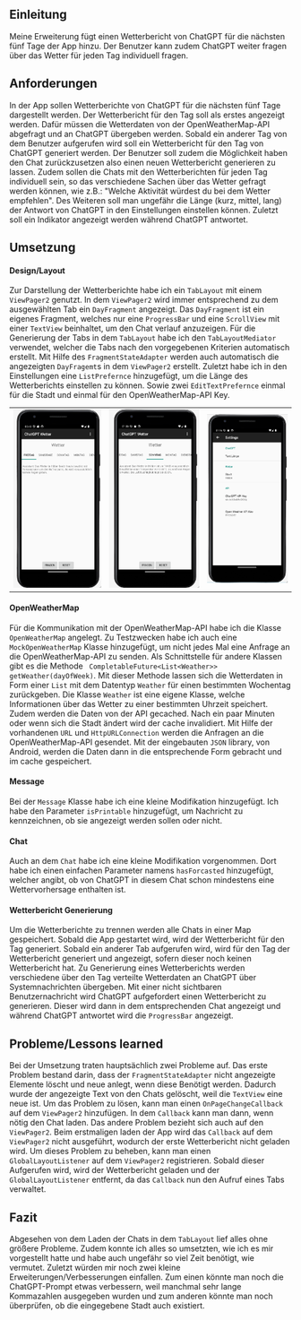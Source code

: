 ## Einleitung
Meine Erweiterung fügt einen Wetterbericht von ChatGPT für die nächsten fünf Tage der App hinzu. Der Benutzer kann zudem ChatGPT weiter fragen über das Wetter für jeden Tag individuell fragen.


## Anforderungen
In der App sollen Wetterberichte von ChatGPT für die nächsten fünf Tage dargestellt werden. Der Wetterbericht für den Tag soll als erstes angezeigt werden. Dafür müssen die Wetterdaten von der OpenWeatherMap-API abgefragt und an ChatGPT übergeben werden. Sobald ein anderer Tag von dem Benutzer aufgerufen wird soll ein Wetterbericht für den Tag von ChatGPT generiert werden. Der Benutzer soll zudem die Möglichkeit haben den Chat zurückzusetzen also einen neuen Wetterbericht generieren zu lassen. Zudem sollen die Chats mit den Wetterberichten für jeden Tag individuell sein, so das verschiedene Sachen über das Wetter gefragt werden können, wie z.B.: "Welche Aktivität würdest du bei dem Wetter empfehlen". Des Weiteren soll man ungefähr die Länge (kurz, mittel, lang) der Antwort von ChatGPT in den Einstellungen einstellen können. Zuletzt soll ein Indikator angezeigt werden während ChatGPT antwortet.

## Umsetzung
#### Design/Layout
Zur Darstellung der Wetterberichte habe ich ein `TabLayout` mit einem `ViewPager2` genutzt. In dem `ViewPager2` wird immer entsprechend zu dem ausgewählten Tab ein `DayFragment` angezeigt. Das `DayFragment` ist ein eigenes Fragment, welches nur eine `ProgressBar` und eine `ScrollView` mit einer `TextView` beinhaltet, um den Chat verlauf anzuzeigen. Für die Generierung der Tabs in dem `TabLayout` habe ich den `TabLayoutMediator` verwendet, welcher die Tabs nach den vorgegebenen Kriterien automatisch erstellt. Mit Hilfe des `FragmentStateAdapter` werden auch automatisch die angezeigten `DayFragemt`s in dem `ViewPager2`  erstellt. Zuletzt habe ich in den Einstellungen eine `ListPrefernce` hinzugefügt, um die Länge des Wetterberichts einstellen zu können. Sowie zwei `EditTextPrefernce` einmal für die Stadt und einmal für den OpenWeatherMap-API Key.
<table border="0">
    <tr>
        <td>
            <img src="images/example1.png" title="Fragen-Button">
        </td>
        <td>
            <img src="images/example2.png">
        </td>
        <td>
            <img src="images/example3_settings.png">
        </td>
    </tr>
</table>

#### OpenWeatherMap
Für die Kommunikation mit der OpenWeatherMap-API habe ich die Klasse `OpenWeatherMap` angelegt. Zu Testzwecken habe ich auch eine `MockOpenWeatherMap` Klasse hinzugefügt, um nicht jedes Mal eine Anfrage an die OpenWeatherMap-API zu senden. Als Schnittstelle für andere Klassen gibt es die Methode ` CompletableFuture<List<Weather>> getWeather(dayOfWeek)`. Mit dieser Methode lassen sich die Wetterdaten in Form einer `List` mit dem Datentyp `Weather`  für einen bestimmten Wochentag zurückgeben. Die Klasse `Weather` ist eine eigene Klasse, welche Informationen über das Wetter zu einer bestimmten Uhrzeit speichert. Zudem werden die Daten von der API gecached. Nach ein paar Minuten oder wenn sich die Stadt ändert wird der cache invalidiert. Mit Hilfe der vorhandenen `URL` und `HttpURLConnection` werden die Anfragen an die OpenWeatherMap-API gesendet. Mit der eingebauten `JSON` library, von Android, werden die Daten dann in die entsprechende Form gebracht und im cache gespeichert.

#### Message
Bei der `Message` Klasse habe ich eine kleine Modifikation hinzugefügt. Ich habe den Parameter `isPrintable` hinzugefügt, um Nachricht zu kennzeichnen, ob sie angezeigt werden sollen oder nicht.  

#### Chat
Auch an dem `Chat` habe ich eine kleine Modifikation vorgenommen. Dort habe ich einen einfachen Parameter namens `hasForcasted` hinzugefügt, welcher angibt, ob von ChatGPT in diesem Chat schon mindestens eine Wettervorhersage enthalten ist.

#### Wetterbericht Generierung 
Um die Wetterberichte zu trennen werden alle Chats in einer Map gespeichert. Sobald die App gestartet wird, wird der Wetterbericht für den Tag generiert. Sobald ein anderer Tab aufgerufen wird, wird für den Tag der Wetterbericht generiert und angezeigt, sofern dieser noch keinen Wetterbericht hat. Zu Generierung eines Wetterberichts werden verschiedene über den Tag verteilte Wetterdaten an ChatGPT über Systemnachrichten übergeben. Mit einer nicht sichtbaren Benutzernachricht wird ChatGPT aufgefordert einen Wetterbericht zu generieren. Dieser wird dann in dem entsprechenden Chat angezeigt und während ChatGPT antwortet wird die `ProgressBar` angezeigt.

## Probleme/Lessons learned
Bei der Umsetzung traten hauptsächlich zwei Probleme auf. Das erste Problem bestand darin, dass der `FragmentStateAdapter` nicht angezeigte Elemente löscht und neue anlegt, wenn diese Benötigt werden. Dadurch wurde der angezeigte Text von den Chats gelöscht, weil die `TextView` eine neue ist. Um das Problem zu lösen, kann man einen `OnPageChangeCallback` auf dem `ViewPager2` hinzufügen. In dem `Callback` kann man dann, wenn nötig den Chat laden. Das  andere Problem bezieht sich auch auf den `ViewPager2`. Beim erstmaligen laden der App wird das `Callback` auf dem `ViewPager2` nicht ausgeführt, wodurch der erste Wetterbericht nicht geladen wird. Um dieses Problem zu beheben, kann man einen `GlobalLayoutListener` auf dem `ViewPager2` registrieren. Sobald dieser Aufgerufen wird, wird der Wetterbericht geladen und der `GlobalLayoutListener` entfernt, da das `Callback` nun den Aufruf eines Tabs verwaltet.

## Fazit
Abgesehen von dem Laden der Chats in dem `TabLayout` lief alles ohne größere Probleme. Zudem konnte ich alles so umsetzten, wie ich es mir vorgestellt hatte und habe auch ungefähr so viel Zeit benötigt, wie vermutet. Zuletzt würden mir noch zwei kleine Erweiterungen/Verbesserungen einfallen. Zum einen könnte man noch die ChatGPT-Prompt etwas verbessern, weil manchmal sehr lange Kommazahlen ausgegeben wurden und zum anderen könnte man noch überprüfen, ob die eingegebene Stadt auch existiert.
